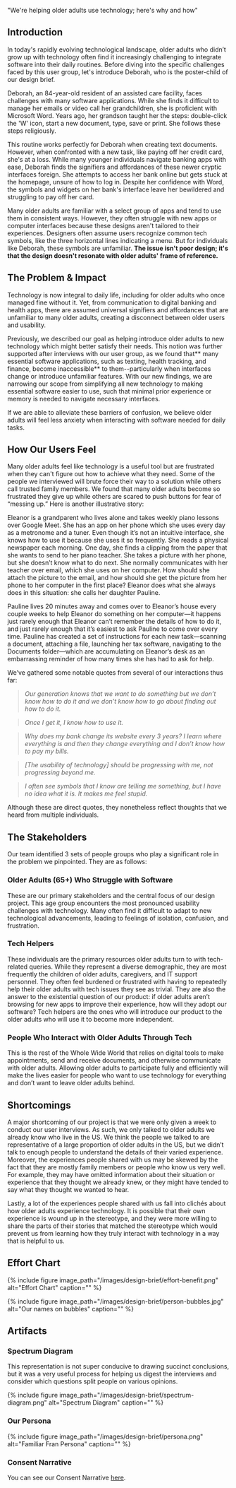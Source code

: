 "We're helping older adults use technology; here's why and how"

## Introduction

In today's rapidly evolving technological landscape, older adults who didn’t grow up with technology often find it increasingly challenging to integrate software into their daily routines. Before diving into the specific challenges faced by this user group, let's introduce Deborah, who is the poster-child of our design brief.

Deborah, an 84-year-old resident of an assisted care facility, faces challenges with many software applications. While she finds it difficult to manage her emails or video call her grandchildren, she is proficient with Microsoft Word. Years ago, her grandson taught her the steps: double-click the 'W' icon, start a new document, type, save or print. She follows these steps religiously.

This routine works perfectly for Deborah when creating text documents. However, when confronted with a new task, like paying off her credit card, she's at a loss. While many younger individuals navigate banking apps with ease, Deborah finds the signifiers and affordances of these newer cryptic interfaces foreign. She attempts to access her bank online but gets stuck at the homepage, unsure of how to log in. Despite her confidence with Word, the symbols and widgets on her bank's interface leave her bewildered and struggling to pay off her card.

Many older adults are familiar with a select group of apps and tend to use them in consistent ways. However, they often struggle with new apps or computer interfaces because these designs aren't tailored to their experiences. Designers often assume users recognize common tech symbols, like the three horizontal lines indicating a menu. But for individuals like Deborah, these symbols are unfamiliar. **The issue isn't poor design; it's that the design doesn't resonate with older adults' frame of reference.**

## The Problem & Impact

Technology is now integral to daily life, including for older adults who once managed fine without it. Yet, from communication to digital banking and health apps, there are assumed universal signifiers and affordances that are unfamiliar to many older adults, creating a disconnect between older users and usability.

Previously, we described our goal as helping introduce older adults to new technology which might better satisfy their needs. This notion was further supported after interviews with our user group, as we found that** many essential software applications, such as texting, health tracking, and finance, become inaccessible** to them--particularly when interfaces change or introduce unfamiliar features. With our new findings, we are narrowing our scope from simplifying all new technology to making essential software easier to use, such that minimal prior experience or memory is needed to navigate necessary interfaces.

If we are able to alleviate these barriers of confusion, we believe older adults will feel less anxiety when interacting with software needed for daily tasks.

## How Our Users Feel

Many older adults feel like technology is a useful tool but are frustrated when they can't figure out how to achieve what they need. Some of the people we interviewed will brute force their way to a solution while others call trusted family members. We found that many older adults become so frustrated they give up while others are scared to push buttons for fear of “messing up.” Here is another illustrative story:

Eleanor is a grandparent who lives alone and takes weekly piano lessons over Google Meet. She has an app on her phone which she uses every day as a metronome and a tuner. Even though it’s not an intuitive interface, she knows how to use it because she uses it so frequently. She reads a physical newspaper each morning. One day, she finds a clipping from the paper that she wants to send to her piano teacher. She takes a picture with her phone, but she doesn’t know what to do next. She normally communicates with her teacher over email, which she uses on her computer. How should she attach the picture to the email, and how should she get the picture from her phone to her computer in the first place? Eleanor does what she always does in this situation: she calls her daughter Pauline.

Pauline lives 20 minutes away and comes over to Eleanor’s house every couple weeks to help Eleanor do something on her computer—it happens just rarely enough that Eleanor can’t remember the details of how to do it, and just rarely enough that it’s easiest to ask Pauline to come over every time. Pauline has created a set of instructions for each new task—scanning a document, attaching a file, launching her tax software, navigating to the Documents folder—which are accumulating on Eleanor’s desk as an embarrassing reminder of how many times she has had to ask for help.

We’ve gathered some notable quotes from several of our interactions thus far:

> _Our generation knows that we want to do something but we don’t know how to do it and we don’t know how to go about finding out how to do it._

> _Once I get it, I know how to use it._


> _Why does my bank change its website every 3 years? I learn where everything is and then they change everything and I don’t know how to pay my bills._


> _[The usability of technology] should be progressing with me, not progressing beyond me._


> _I often see symbols that I know are telling me something, but I have no idea what it is. It makes me feel stupid._

Although these are direct quotes, they nonetheless reflect thoughts that we heard from multiple individuals.

## The Stakeholders

Our team identified 3 sets of people groups who play a significant role in the problem we pinpointed. They are as follows:

### Older Adults (65+) Who Struggle with Software

These are our primary stakeholders and the central focus of our design project. This age group encounters the most pronounced usability challenges with technology. Many often find it difficult to adapt to new technological advancements, leading to feelings of isolation, confusion, and frustration.

### Tech Helpers

These individuals are the primary resources older adults turn to with tech-related queries. While they represent a diverse demographic, they are most frequently the children of older adults, caregivers, and IT support personnel. They often feel burdened or frustrated with having to repeatedly help their older adults with tech issues they see as trivial. They are also the answer to the existential question of our product: if older adults aren’t browsing for new apps to improve their experience, how will they adopt our software? Tech helpers are the ones who will introduce our product to the older adults who will use it to become more independent.

### People Who Interact with Older Adults Through Tech

This is the rest of the Whole Wide World that relies on digital tools to make appointments, send and receive documents, and otherwise communicate with older adults. Allowing older adults to participate fully and efficiently will make the lives easier for people who want to use technology for everything and don’t want to leave older adults behind.

## Shortcomings

A major shortcoming of our project is that we were only given a week to conduct our user interviews. As such, we only talked to older adults we already know who live in the US. We think the people we talked to are representative of a large proportion of older adults in the US, but we didn’t talk to enough people to understand the details of their varied experience. Moreover, the experiences people shared with us may be skewed by the fact that they are mostly family members or people who know us very well. For example, they may have omitted information about their situation or experience that they thought we already knew, or they might have tended to say what they thought we wanted to hear.

Lastly, a lot of the experiences people shared with us fall into clichés about how older adults experience technology. It is possible that their own experience is wound up in the stereotype, and they were more willing to share the parts of their stories that matched the stereotype which would prevent us from learning how they truly interact with technology in a way that is helpful to us.

## Effort Chart

{% include figure image_path="/images/design-brief/effort-benefit.png" alt="Effort Chart" caption="" %}

{% include figure image_path="/images/design-brief/person-bubbles.jpg" alt="Our names on bubbles" caption="" %}

## Artifacts

### Spectrum Diagram

This representation is not super conducive to drawing succinct conclusions, but it was a very useful process for helping us digest the interviews and consider which questions split people on various opinions.


{% include figure image_path="/images/design-brief/spectrum-diagram.png" alt="Spectrum Diagram" caption="" %}

### Our Persona

{% include figure image_path="/images/design-brief/persona.png" alt="Familiar Fran Persona" caption="" %}

### Consent Narrative

You can see our Consent Narrative [here](consent-narrative).
